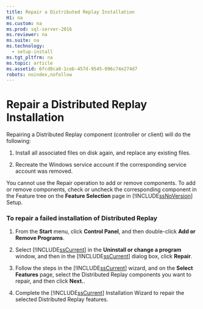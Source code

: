 ```yaml
---
title: Repair a Distributed Replay Installation
H1: na
ms.custom: na
ms.prod: sql-server-2016
ms.reviewer: na
ms.suite: na
ms.technology: 
  - setup-install
ms.tgt_pltfrm: na
ms.topic: article
ms.assetid: 6fcd8ca8-1ceb-457d-9545-096c74e274d7
robots: noindex,nofollow
---
```

# Repair a Distributed Replay Installation
  Repairing a Distributed Replay component (controller or client) will do the following:  
  
1.  Install all associated files on disk again, and replace any existing files.  
  
2.  Recreate the Windows service account if the corresponding service account was removed.  
  
 You cannot use the Repair operation to add or remove components. To add or remove components, check or uncheck the corresponding component in the Feature tree on the **Feature Selection** page in [!INCLUDE[ssNoVersion](../../Topics/TopicNameContainA/includes/ssNoVersion_md.md)] Setup.  
  
### To repair a failed installation of Distributed Replay  
  
1.  From the **Start** menu, click **Control Panel**, and then double-click **Add or Remove Programs**.  
  
2.  Select [!INCLUDE[ssCurrent](../../Topics/TopicNameContainA/includes/ssCurrent_md.md)] in the **Uninstall or change a program** window, and then in the [!INCLUDE[ssCurrent](../../Topics/TopicNameContainA/includes/ssCurrent_md.md)] dialog box, click **Repair**.  
  
3.  Follow the steps in the [!INCLUDE[ssCurrent](../../Topics/TopicNameContainA/includes/ssCurrent_md.md)] wizard, and on the **Select Features** page, select the Distributed Replay components you want to repair, and then click **Next.**.  
  
4.  Complete the [!INCLUDE[ssCurrent](../../Topics/TopicNameContainA/includes/ssCurrent_md.md)] Installation Wizard to repair the selected Distributed Replay features.  
  
  
